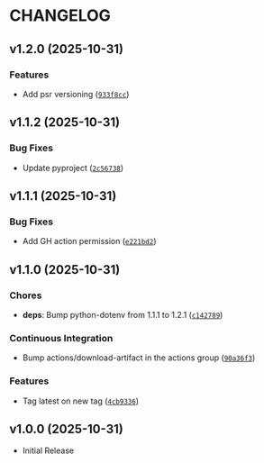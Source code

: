# CHANGELOG

<!-- version list -->

## v1.2.0 (2025-10-31)

### Features

- Add psr versioning
  ([`933f8cc`](https://github.com/celine-eu/mqtt-ingestor/commit/933f8cc08bf536d83fcd0b7b177fef5e327289a5))


## v1.1.2 (2025-10-31)

### Bug Fixes

- Update pyproject
  ([`2c56738`](https://github.com/celine-eu/mqtt-ingestor/commit/2c56738860cb31c888dd80df618798097a8db9f0))


## v1.1.1 (2025-10-31)

### Bug Fixes

- Add GH action permission
  ([`e221bd2`](https://github.com/celine-eu/mqtt-ingestor/commit/e221bd25c3f2510fea1dbd9d15990b574ffba704))


## v1.1.0 (2025-10-31)

### Chores

- **deps**: Bump python-dotenv from 1.1.1 to 1.2.1
  ([`c142789`](https://github.com/celine-eu/mqtt-ingestor/commit/c142789e4a8ce13b8e7d4daeeac093799929eefa))

### Continuous Integration

- Bump actions/download-artifact in the actions group
  ([`90a36f3`](https://github.com/celine-eu/mqtt-ingestor/commit/90a36f33c69c23248c95e1a6c98f1a1950c067d3))

### Features

- Tag latest on new tag
  ([`4cb9336`](https://github.com/celine-eu/mqtt-ingestor/commit/4cb93368fe74ee4cdada9eb6e6642b035b5aaf59))


## v1.0.0 (2025-10-31)

- Initial Release
